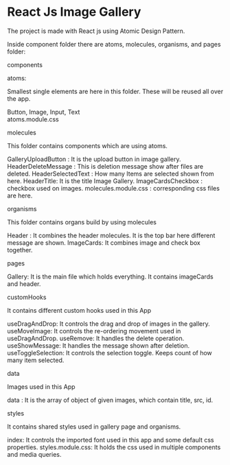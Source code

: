 # React Js Image Gallery

The project is made with React js using Atomic Design Pattern.

Inside component folder there are atoms, molecules, organisms, and pages folder:


components

atoms:

Smallest single elements are here in this folder. These will be reused all over the app.

Button, 
Image, 
Input, 
Text  
atoms.module.css

molecules

This folder contains components which are using atoms.

GalleryUploadButton : It is the upload button in image gallery.
HeaderDeleteMessage : This is deletion message show after files are deleted.
HeaderSelectedText : How many Items are selected shown from here.
HeaderTitle: It is the title Image Gallery.
ImageCardsCheckbox : checkbox used on images.
molecules.module.css : corresponding css files are here.

organisms

This folder contains organs build by using molecules

Header : It combines the header molecules. It is the top bar here different message are shown.
ImageCards: It combines image and check box together.

pages

Gallery: It is the main file which holds everything. It contains imageCards and header. 

customHooks 

It contains different custom hooks used in this App

useDragAndDrop: It controls the drag and drop of images in the gallery.
useMoveImage: It controls the re-ordering movement used in useDragAndDrop.
useRemove: It handles the delete operation.
useShowMessage: It handles the message shown after deletion.
useToggleSelection: It controls the selection toggle. Keeps count of how many item selected.


data 

Images used in this App

data : It is the array of object of given images, which contain title, src, id.


styles 

It contains shared styles used in gallery page and organisms.

index: It controls the imported font used in this app and some default css properties.
styles.module.css: It holds the css used in multiple components and media queries. 
